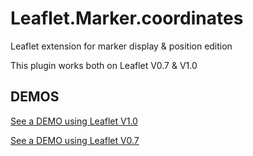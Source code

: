 # Leaflet.Marker.coordinates
Leaflet extension for marker display & position edition

This plugin works both on Leaflet V0.7 & V1.0

DEMOS
-----
[See a DEMO using Leaflet V1.0](https://dominique92.github.io/MyLeaflet/src/Leaflet.Marker/Leaflet.Marker.coordinates/)

[See a DEMO using Leaflet V0.7](https://dominique92.github.io/MyLeaflet/src/Leaflet.Marker/Leaflet.Marker.coordinates/v0.7.html)
